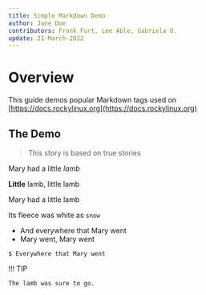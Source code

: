 ```yaml
---
title: Simple Markdown Demo
author: Jane Doe
contributors: Frank Furt, Lee Able, Gabriela O.   
update: 21-March-2022
---
```


# Overview

This guide demos popular Markdown tags used on [https://docs.rockylinux.org](https://docs.rockylinux.org)

## The Demo

> This story is based on true stories

Mary had a little _lamb_

**Little** lamb, little lamb

Mary had a little lamb

Its fleece was white as `snow`

- And everywhere that Mary went
- Mary went, Mary went

```
$ Everywhere that Mary went
```

!!! TIP

    The lamb was sure to go.
